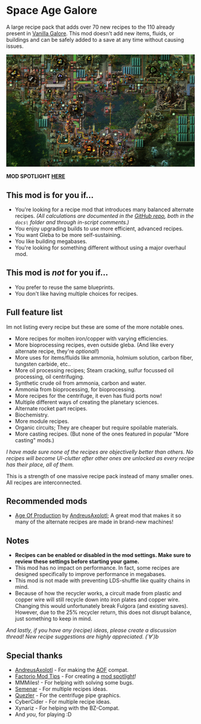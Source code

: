 # Space Age Galore

A large recipe pack that adds over 70 new recipes to the 110 already present in [Vanilla Galore](https://mods.factorio.com/mod/vanilla_galore_continued). This mod doesn't add new items, fluids, or buildings and can be safely added to a save at any time without causing issues.

![gleba](https://github.com/JTnadrooi/Project-Galore/blob/main/.media/gleba_galore.png?raw=true)

**MOD SPOTLIGHT [HERE](https://www.youtube.com/watch?v=xpqJSHA4Q5A&lc=Ugw0CpAURsOiowPeeEx4AaABAg)**

## This mod is for you if...

-   You're looking for a recipe mod that introduces many balanced alternate recipes. _(All calculations are documented in the [GitHub repo](https://github.com/JTnadrooi/Project-Galore), both in the `docs\` folder and through in-script comments.)_
-   You enjoy upgrading builds to use more efficient, advanced recipes.
-   You want Gleba to be more self-sustaining.
-   You like building megabases.
-   You're looking for something different without using a major overhaul mod.

## This mod is _not_ for you if...

-   You prefer to reuse the same blueprints.
-   You don't like having multiple choices for recipes.

## Full feature list

Im not listing every recipe but these are some of the more notable ones.

-   More recipes for molten iron/copper with varying efficiencies.
-   More bioprocessing recipes, even outside gleba. (And like every alternate recipe, they're _optional!_)
-   More uses for items/fluids like ammonia, holmium solution, carbon fiber, tungsten carbide, etc..
-   More oil processing recipes; Steam cracking, sulfur focussed oil processing, oil centrifuging.
-   Synthetic crude oil from ammonia, carbon and water.
-   Ammonia from bioprocessing, for bioprocessing.
-   More recipes for the centrifuge, it even has fluid ports now!
-   Multiple different ways of creating the planetary sciences.
-   Alternate rocket part recipes.
-   Biochemistry.
-   More module recipes.
-   Organic circuits; They are cheaper but require spoilable materials.
-   More casting recipes. (But none of the ones featured in popular "More casting" mods.)

_I have made sure none of the recipes are objectivelly better than others. No recipes will become UI-clutter after other ones are unlocked as every recipe has their place, all of them._

This is a strength of one massive recipe pack instead of many smaller ones. All recipes are interconnected.

## Recommended mods

-   [Age Of Production](https://mods.factorio.com/mod/Age-of-Production) by [AndreusAxolotl](https://mods.factorio.com/user/AndreusAxolotl); A great mod that makes it so many of the alternate recipes are made in brand-new machines!

## Notes

-   **Recipes can be enabled or disabled in the mod settings. Make sure to review these settings before starting your game.**
-   This mod has no impact on performance. In fact, some recipes are designed specifically to improve performance in megabases.
-   This mod is not made with preventing LDS-shuffle like quality chains in mind.
-   Because of how the recycler works, a circuit made from plastic and copper wire will still recycle down into iron plates and copper wire. Changing this would unfortunately break Fulgora (and existing saves). However, due to the 25% recycler return, this does not disrupt balance, just something to keep in mind.

_And lastly, if you have any (recipe) ideas, please create a discussion thread! New recipe suggestions are highly appreciated. (´∀`)b_

## Special thanks

-   [AndreusAxolotl](https://mods.factorio.com/user/AndreusAxolotl) - For making the [AOF](https://mods.factorio.com/mod/Age-of-Production) compat.
-   [Factorio Mod Tips](https://www.youtube.com/@FactorioModTips) - For creating a [mod spotlight](https://www.youtube.com/watch?v=xpqJSHA4Q5A&lc=Ugw0CpAURsOiowPeeEx4AaABAg)!
-   MMMiles! - For helping with solving some bugs.
-   [Semenar](https://mods.factorio.com/user/Semenar) - For multiple recipes ideas.
-   [Quezler](https://mods.factorio.com/user/Quezler) - For the centrifuge pipe graphics.
-   CyberCider - For multiple recipe ideas.
-   Xynariz - For helping with the BZ-Compat.
-   And _you_, for playing :D
